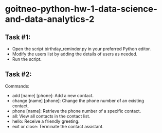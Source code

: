 # goitneo-python-hw-1-data-science-and-data-analytics-2

## Task #1:
- Open the script birthday_reminder.py in your preferred Python editor.
- Modify the users list by adding the details of users as needed.
- Run the script.

## Task #2:
Commands:

- add [name] [phone]: Add a new contact.
- change [name] [phone]: Change the phone number of an existing contact.
- phone [name]: Retrieve the phone number of a specific contact.
- all: View all contacts in the contact list.
- hello: Receive a friendly greeting.
- exit or close: Terminate the contact assistant.